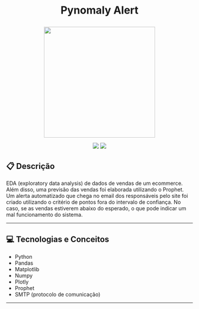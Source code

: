 # <p align = "center"> Pynomaly Alert </p>

<p align="center">
   <img width="300em" height="300em" src="https://notion-emojis.s3-us-west-2.amazonaws.com/prod/svg-twitter/1f5c3-fe0f.svg](https://www.shutterstock.com/image-vector/diagnose-anomalies-icon-techniques-data-600nw-2500296421.jpg"/>
</p>

<p align = "center">
   <img src="https://img.shields.io/badge/author-CarolXavier-4dae71?style=flat-square" />
   <img src="https://img.shields.io/github/languages/count/carol-xavier/projeto19-drivenpass?color=4dae71&style=flat-square" />
</p>

##  :clipboard: Descrição

EDA (exploratory data analysis) de dados de vendas de um ecommerce. Além disso, uma previsão das vendas foi elaborada utilizando o Prophet. Um alerta automatizado que chega no email dos responsáveis pelo site foi criado utilizando o critério de pontos fora do intervalo de confiança. No caso, se as vendas estiverem abaixo do esperado, o que pode indicar um mal funcionamento do sistema. 
***

## :computer:	 Tecnologias e Conceitos

- Python
- Pandas
- Matplotlib
- Numpy
- Plotly
- Prophet
- SMTP (protocolo de comunicação)

***

